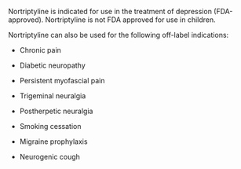 Nortriptyline is indicated for use in the treatment of depression (FDA-approved). Nortriptyline is not FDA approved for use in children.

Nortriptyline can also be used for the following off-label indications:

- Chronic pain

- Diabetic neuropathy

- Persistent myofascial pain

- Trigeminal neuralgia

- Postherpetic neuralgia

- Smoking cessation

- Migraine prophylaxis

- Neurogenic cough